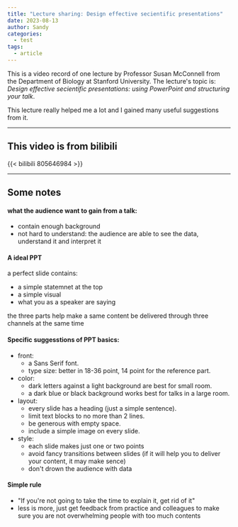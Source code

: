 ```yaml
---
title: "Lecture sharing: Design effective secientific presentations"
date: 2023-08-13
author: Sandy
categories:
  - test
tags:
  - article
---
```


 This is a video record of one lecture by Professor Susan McConnell from the Department of Biology at Stanford University. The lecture's topic is: *Design effective secientific presentations: using PowerPoint and structuring your talk*.

 This lecture really helped me a lot and I gained many useful suggestions from it.

---
## **This video is from bilibili**

{{< bilibili 805646984 >}}

---

## **Some notes** 
#### what the audience want to gain from a talk:
- contain enough background 
- not hard to understand: the audience are able to see the data, understand it and interpret it

#### A ideal PPT 
   a perfect slide contains:
   - a simple statemnet at the top
   - a simple visual 
   - what you as a speaker are saying

  the three parts help make a same content be delivered through three channels at the same time

#### Specific suggesstions of PPT basics:
- front: 
  - a Sans Serif font.
  - type size: better in 18-36 point, 14 point for the reference part.
- color: 
  - dark letters against a light background are best for small room.
  - a dark blue or black background works best for talks in a large room.
- layout: 
  - every slide has a heading (just a simple sentence).
  - limit text blocks to no more than 2 lines.
  - be generous with empty space.
  - include a simple image on every slide. 
- style:
  - each slide makes just one or two points
  - avoid fancy transitions between slides (if it will help you to deliver your content, it may make sence)
  - don't drown the audience with data

#### Simple rule
  - "If you're not going to take the time to explain it, get rid of it"
  - less is more, just get feedback from practice and colleagues to make sure you are not overwhelming people with too much contents

  

  
